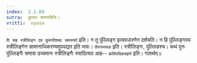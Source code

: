 ```yaml
---
index:  2.1.69
sutra:  कुमारः श्रमणादिभिः।
vritti:  nyasa
---
```


`तैः सह स्त्रीलिङ्ग एव कुमारीशब्दः समस्यते` इति। न तु पुंल्लिङ्ग इत्यवधारणेन दर्शयति। न हि पुंल्लिङ्गस्य स्त्रीलिङ्गेन सामानाधिकरण्यमुपपद्यत इति भावः। `तैरुपभयथा` इति। स्त्रीलिङ्गः, पुंल्लिङश्च। कथं पुनः पुंल्लिङ्गैः समास उच्यमानः स्त्रीलिङ्गैः स्यादित्यत आह-- `प्रातिपदिकग्रहणे` इति। गतार्थम्॥
